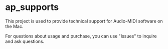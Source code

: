 # ap_supports
This project is used to provide technical support for Audio-MIDI software on the Mac.

For questions about usage and purchase, you can use "Issues" to inquire and ask questions.
